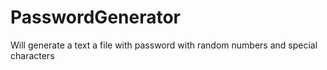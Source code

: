 # PasswordGenerator
Will generate a text a file with password with random numbers and special characters
